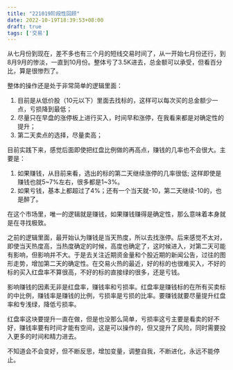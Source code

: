 ```yaml
---
title: "221019阶段性回顾"
date: 2022-10-19T18:39:53+08:00
draft: true
tags: ['交易']
---
```


从七月份到现在，差不多也有三个月的短线交易时间了，从一开始七月份还行，到8月9月的惨淡，一直到10月份。整体亏了3.5K进去，总金额可以承受，但看百分比，算是很惨烈了。

整体的操作还是处于非常简单的逻辑里面：
1. 目前是从低价股（10元以下）里面去找标的，这样可以每次买的总金额少一点，亏损降到最低；
2. 尽量只在早盘的涨停板上进行买入，时间早和涨停，在我看来都是对确定性的提升；
3. 第二天卖点的选择，尽量卖高；

目前实践下来，感觉后面即使把红盘比例做的再高点，赚钱的几率也不会很大。主要是：
1. 如果赚钱，从目前来看，选出的标的第二天继续涨停的几率很低; 这样即使是赚钱也就5~7%左右，很多都是1~3%。
2. 如果亏钱，基本上都超过了4%；还有一个当天就-10，第二天继续-10的，也是醉了。

在这个市场里，唯一的逻辑就是赚钱，如果赚钱赚得是确定性，那么意味着本身就是在寻找极致。

之前的逻辑里面，最开始认为赚钱是当天热度，所以去找涨停。后来感觉不太对，即使当天热度高，当热度确定的时候，高度也确定了，这时候进入，对第二天可能有影响，但影响并不大。于是去关注近期资金量和个股近期的新闻公告，过往的图形走势，增加第二天的确定性。在交易火热的最近，好的标的也很难买入，不好的标的买入红盘率不算很高，不好的标的直接绿的很多，还是亏钱。

影响赚钱的因素无非是红盘率，赚钱率和亏损率。红盘率是赚钱标的在所有买卖标的中比例，赚钱率是赚钱的比例，亏损率是亏损的比率。要赚钱就要尽量提升红盘率和专浅绿，降低亏损率。

红盘率这块要提升一直在做，但是也没那么简单，亏损率这亏主要是看卖的好不好，赚钱率要有时间才能有空间，这是可以操作的，但又提升了风险，同时需要投入更多的时间和精力进去。

不知道会不会变好，但不断反思，增加变量，调整自我，不断进化，永远不能停止。
